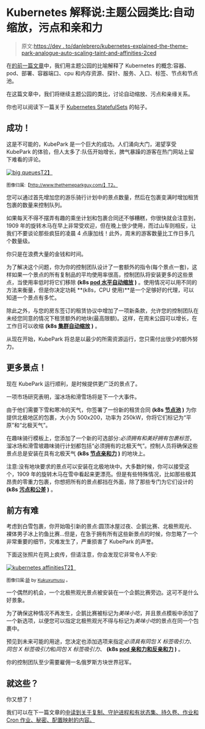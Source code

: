 # Kubernetes 解释说:主题公园类比:自动缩放，污点和亲和力

> 原文:[https://dev . to/danlebrero/kubernetes-explained-the-theme-park-analogue-auto-scaling-taint-and-affinities-2ced](https://dev.to/danlebrero/kubernetes-explained-the-theme-park-analogy-auto-scaling-taints-and-affinities-2ced)

在[的前一篇文章](https://dev.to/danlebrero/kubernetes-explained-in-pictures-the-theme-park-analogy-3d99)中，我们用主题公园的比喻解释了 Kubernetes 的概念:容器、pod、部署、容器端口、cpu 和内存资源、探针、服务、入口、标签、节点和节点池。

在这篇文章中，我们将继续主题公园的类比，讨论自动缩放、污点和亲缘关系。

你也可以阅读下一篇关于 [Kubernetes StatefulSets](https://dev.to/danlebrero/kubernetes-explained-in-pictures-statefulsets-persistent-volumes-and-headless-services-5do9) 的帖子。

## [](#success)成功！

这是不可能的，KubePark 是一个巨大的成功。人们涌向大门，渴望享受 KubePark 的体验，但人太多了:队伍开始增长，脾气暴躁的游客在热门网站上留下难看的评论。

[![big queues](../Images/e649fee7dcbf51185c2b1f0fd67aca99.png "Big queues ahead")T2】](https://res.cloudinary.com/practicaldev/image/fetch/s--ERw6wsKD--/c_limit%2Cf_auto%2Cfl_progressive%2Cq_auto%2Cw_880/https://danlebrero.com/images/blog/kubernetes-explained/queues-to-the-parks-main-roller-coaster-big.jpg)

<small>图像归属:【http://www.thethemeparkguy.com/】T2。</small>

您可以通过首先增加您的游乐骑行计划中的景点数量，然后在包裹变满时增加租赁包裹的数量来控制队列。

如果每天不得不摆弄有趣的乘坐计划和包裹合同还不够糟糕，你很快就会注意到，1909 年的旋转木马在早上非常受欢迎，但在晚上很少使用，而过山车则相反，让我们不要谈论那些疯狂的凌晨 4 点康加线！此外，周末的游客数量比工作日多几个数量级。

你只是在浪费大量的金钱和时间。

为了解决这个问题，你为你的控制团队设计了一套额外的指令(每个景点一套)，这样如果一个景点的所有复制品的平均使用率很高，控制团队将安装更多的这些景点，当使用率低时将它们移除 **(k8s [pod 水平自动缩放](https://kubernetes.io/docs/tasks/run-application/horizontal-pod-autoscale/) )** 。使用情况可以用不同的方法来衡量，但是你决定功耗 **(k8s，CPU 使用)**是一个足够好的代理，可以知道一个景点有多忙。

除此之外，与您的房东签订的租赁协议中增加了一项新条款，允许您的控制团队在未经您同意的情况下租赁额外的地块(最高限额)。这样，在周末公园可以增长，在工作日可以收缩 **(k8s [集群自动缩放](https://cloud.google.com/kubernetes-engine/docs/concepts/cluster-autoscaler) )** 。

从现在开始，KubePark 将总是以最少的所需资源运行，您只需付出很少的额外努力。

## [](#more-attractions)更多景点！

现在 KubePark 运行顺利，是时候提供更广泛的景点了。

一项市场研究表明，溜冰场和滑雪场将是下一个大事件。

由于他们需要下雪和寒冷的天气，你签署了一份新的租赁合同 **(k8s [节点池](https://danlebrero.com/2018/07/09/kubernetes-explained-in-pictures-the-theme-park-analogy/#node-pool) )** 为你提供北极地区的包裹，大小为 500x200，功率为 250kW，你将它们标记为“平原”和“北极天气”。

在趣味骑行模板上，您添加了一个新的可选部分:*必须拥有和美好拥有包裹标签*，溜冰场和滑雪坡趣味骑行计划都包括“必须拥有的北极天气”。控制人员将确保这些景点总是安装在具有北极天气 **(k8s [节点亲和力](https://kubernetes.io/docs/concepts/configuration/assign-pod-node) )** 的地块上。

注意:没有地块要求的景点可以安装在北极地块中。大多数时候，你可以接受这个，1909 年的旋转木马在雪中看起来更漂亮。但是有些特殊情况，比如那些极其昂贵的零重力包裹，你想把所有的景点都挡在外面，除了那些专门为它们设计的 **(k8s [污点和公差](https://kubernetes.io/docs/concepts/configuration/taint-and-toleration/) )** 。

## [](#trouble-ahead)前方有难

考虑到白雪包裹，你开始吸引新的景点:圆顶冰屋过夜、企鹅比赛、北极熊观光、裸体男子冰上钓鱼比赛...但是，在急于拥有所有这些新景点的时候，你忽略了一个非常重要的细节，灾难发生了，严重损害了 KubePark 的声誉。

下面这张照片在网上疯传，但请注意，你会发现它非常令人不安:

[![kubernetes affinities](../Images/3009ea6a6f27b05f5eeaf78e2b2dca61.png "Kubernetes node affinities")T2】](https://res.cloudinary.com/practicaldev/image/fetch/s--BNPDTGV8--/c_limit%2Cf_auto%2Cfl_progressive%2Cq_auto%2Cw_880/https://danlebrero.com/images/blog/kubernetes-explained/kubernetes-explained-pod-affinity.jpg)

<small>图像归属:[舔](http://26anibestiario.kukuxumusu.com/resultados-animals/#) by [Kukuxumusu](http://www.kukuxumusu.com/) 。</small>

一个偶然的机会，一个北极熊观光景点被安装在一个企鹅比赛旁边。这可不是什么好景象。

为了确保这种情况不再发生，企鹅比赛被标记为*美味小吃*，并且景点模板中添加了一个新选项，以便您可以指定北极熊观光不得与标记为*美味小吃*的景点在同一个包裹中。

预见到未来可能的用途，您决定也添加选项来指定*必须具有同包 X 标签吸引力*、*同包 X 标签吸引力*和*同包 X 标签吸引力*、 **(k8s [pod 亲和力和反亲和力](https://kubernetes.io/docs/concepts/configuration/assign-pod-node/#inter-pod-affinity-and-anti-affinity-beta-feature) )** 。

你的控制团队至少需要雇佣一名俄罗斯方块世界冠军。

## [](#is-that-all)就这些？

你又想了！

我们可以在下一篇文章的[中读到关于复制、守护进程和有状态集、持久卷、作业和 Cron 作业、秘密、配置映射的内容。](https://dev.to/danlebrero/kubernetes-explained-in-pictures-statefulsets-persistent-volumes-and-headless-services-5do9)
